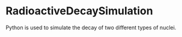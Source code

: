 # RadioactiveDecaySimulation

Python is used to simulate the decay of two different types of nuclei.
